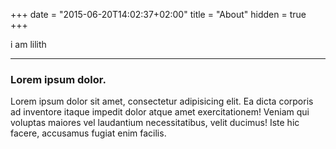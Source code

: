 +++
date = "2015-06-20T14:02:37+02:00"
title = "About"
hidden = true
+++

i am lilith

***

### Lorem ipsum dolor.

Lorem ipsum dolor sit amet, consectetur adipisicing elit. Ea dicta corporis ad inventore itaque impedit dolor atque amet exercitationem! Veniam qui voluptas maiores vel laudantium necessitatibus, velit ducimus! Iste hic facere, accusamus fugiat enim facilis.